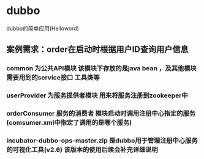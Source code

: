 # dubbo
dubbo的简单应用(Helloword)

## 案例需求：order在启动时根据用户ID查询用户信息
### common 为公共API模块 该模块下存放的是java bean ，及其他模块需要用到的service接口 工具类等
### userProvider 为服务提供者模块 用来将服务注册到zookeeper中
### orderConsumer 服务的消费者 模块启动时调用注册中心指定的服务(comsumer.xml中指定了调用的是哪个服务)
### incubator-dubbo-ops-master.zip 是dubbo用于管理注册中心服务的可视化工具(v2.6) 该版本的使用后续会补充详细说明
### 
